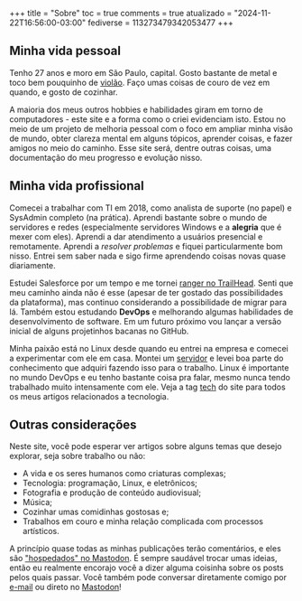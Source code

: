 +++
title = "Sobre"
toc = true
comments = true
atualizado = "2024-11-22T16:56:00-03:00"
fediverse = 113273479342053477
+++

## Minha vida pessoal

Tenho 27 anos e moro em São Paulo, capital. Gosto bastante de metal e toco bem pouquinho de [violão](https://www.youtube.com/watch?v=BgpF-5cEExs). Faço umas coisas de couro de vez em quando, e gosto de cozinhar.

A maioria dos meus outros hobbies e habilidades giram em torno de computadores - este site e a forma como o criei evidenciam isto. Estou no meio de um projeto de melhoria pessoal com o foco em ampliar minha visão de mundo, obter clareza mental em alguns tópicos, aprender coisas, e fazer amigos no meio do caminho. Esse site será, dentre outras coisas, uma documentação do meu progresso e evolução nisso.

## Minha vida profissional

Comecei a trabalhar com TI em 2018, como analista de suporte (no papel) e SysAdmin completo (na prática). Aprendi bastante sobre o mundo de servidores e redes (especialmente servidores Windows e a **alegria** que é mexer com eles). Aprendi a dar atendimento a usuários presencial e remotamente. Aprendi a *resolver problemas* e fiquei particularmente bom nisso. Entrei sem saber nada e sigo firme aprendendo coisas novas quase diariamente.

Estudei Salesforce por um tempo e me tornei [ranger no TrailHead](https://trailblazer.me/id/patrickcamillo). Senti que meu caminho ainda não é esse (apesar de ter gostado das possibilidades da plataforma), mas continuo considerando a possibilidade de migrar para lá. Também estou estudando **DevOps** e melhorando algumas habilidades de desenvolvimento de software. Em um futuro próximo vou lançar a versão inicial de alguns projetinhos bacanas no GitHub.

Minha paixão está no Linux desde quando eu entrei na empresa e comecei a experimentar com ele em casa. Montei um [servidor](/blog/2021/09/servidor-em-casa/) e levei boa parte do conhecimento que adquiri fazendo isso para o trabalho. Linux é importante no mundo DevOps e eu tenho bastante coisa pra falar, mesmo nunca tendo trabalhado muito intensamente com ele. Veja a tag [tech](/tags/tech) do site para todos os meus artigos relacionados a tecnologia.

## Outras considerações

Neste site, você pode esperar ver artigos sobre alguns temas que desejo explorar, seja sobre trabalho ou não:

- A vida e os seres humanos como criaturas complexas;
- Tecnologia: programação, Linux, e eletrônicos;
- Fotografia e produção de conteúdo audiovisual;
- Música;
- Cozinhar umas comidinhas gostosas e;
- Trabalhos em couro e minha relação complicada com processos artísticos.

A princípio quase todas as minhas publicações terão comentários, e eles são ["hospedados" no Mastodon](/blog/2024/10/comentarios/). É sempre saudável trocar umas ideias, então eu realmente encorajo você a dizer alguma coisinha sobre os posts pelos quais passar. Você também pode conversar diretamente comigo por [e-mail](mailto:pc@patrickcamillo.com) ou direto no [Mastodon](https://mastodon.social/@patrickcamillo)!